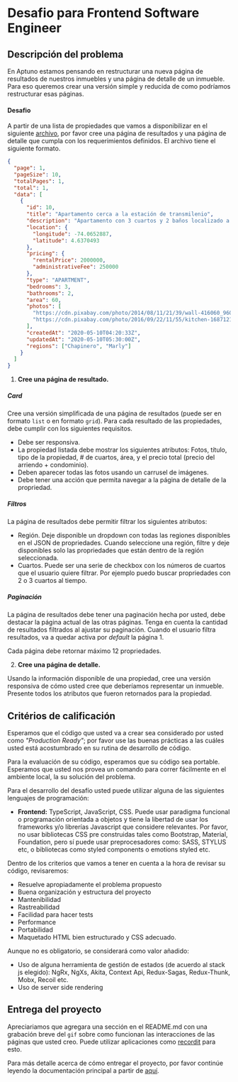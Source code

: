 # Desafio para Frontend Software Engineer

## Descripción del problema

En Aptuno estamos pensando en restructurar una nueva página de resultados de nuestros inmuebles y una página de detalle de un inmueble. Para eso queremos crear una versión simple y reducida de como podríamos restructurar esas páginas.

#### Desafio

A partir de una lista de propiedades que vamos a disponibilizar en el siguiente [archivo](https://raw.githubusercontent.com/aptuno/code-challenge/master/challenges/data/properties.json), por favor cree una página de resultados y una página de detalle que cumpla con los requerimientos definidos. El archivo tiene el siguiente formato.

```json
{
  "page": 1,
  "pageSize": 10,
  "totalPages": 1,
  "total": 1,
  "data": [
    {
      "id": 10,
      "title": "Apartamento cerca a la estación de transmilenio",
      "description": "Apartamento con 3 cuartos y 2 baños localizado a 100 metros de la avenida caracas en la zona de Marly",
      "location": {
        "longitude": -74.0652887,
        "latitude": 4.6370493
      },
      "pricing": {
        "rentalPrice": 2000000,
        "administrativeFee": 250000
      },
      "type": "APARTMENT",
      "bedrooms": 3,
      "bathrooms": 2,
      "area": 60,
      "photos": [
        "https://cdn.pixabay.com/photo/2014/08/11/21/39/wall-416060_960_720.jpg",
        "https://cdn.pixabay.com/photo/2016/09/22/11/55/kitchen-1687121_960_720.jpg"
      ],
      "createdAt": "2020-05-10T04:20:33Z",
      "updatedAt": "2020-05-10T05:30:00Z",
      "regions": ["Chapinero", "Marly"]
    }
  ]
}
```

1. **Cree una página de resultado.**

##### Card

Cree una versión simplificada de una página de resultados (puede ser en formato `list` o en formato `grid`). Para cada resultado de las propiedades, debe cumplir con los siguientes requisitos.

- Debe ser responsiva.
- La propiedad listada debe mostrar los siguientes atributos: Fotos, título, tipo de la propiedad, # de cuartos, área, y el precio total (precio del arriendo + condominio).
- Deben aparecer todas las fotos usando un carrusel de imágenes.
- Debe tener una acción que permita navegar a la página de detalle de la propriedad.

##### Filtros

La página de resultados debe permitir filtrar los siguientes atributos:

- Región. Deje disponible un dropdown con todas las regiones disponibles en el JSON de propriedades. Cuando seleccione una región, filtre y deje disponibles solo las propriedades que están dentro de la región seleccionada.
- Cuartos. Puede ser una serie de checkbox con los números de cuartos que el usuario quiere filtrar. Por ejemplo puedo buscar propriedades con 2 o 3 cuartos al tiempo.

##### Paginación

La página de resultados debe tener una paginación hecha por usted, debe destacar la página actual de las otras páginas. Tenga en cuenta la cantidad de resultados filtrados al ajustar su paginación. Cuando el usuario filtra resultados, va a quedar activa por _default_ la página 1.

Cada página debe retornar máximo 12 propriedades.

2. **Cree una página de detalle.**

Usando la información disponible de una propiedad, cree una versión responsiva de cómo usted cree que deberíamos representar un inmueble. Presente todos los atributos que fueron retornados para la propiedad.

## Critérios de calificación

Esperamos que el código que usted va a crear sea considerado por usted como _"Production Ready"_; por favor use las buenas prácticas a las cuáles usted está acostumbrado en su rutina de desarrollo de código.

Para la evaluación de su código, esperamos que su código sea portable. Esperamos que usted nos provea un comando para correr fácilmente en el ambiente local, la su solución del problema.

Para el desarrollo del desafío usted puede utilizar alguna de las siguientes lenguajes de programación:

- **Frontend:** TypeScript, JavaScript, CSS. Puede usar paradigma funcional o programación orientada a objetos y tiene la libertad de usar los frameworks y/o librerías Javascript que considere relevantes. Por favor, no usar bibliotecas CSS pre construidas tales como Bootstrap, Material, Foundation, pero sí puede usar preprocesadores como: SASS, STYLUS etc, o bibliotecas como styled components o emotions styled etc. 

Dentro de los criterios que vamos a tener en cuenta a la hora de revisar su código, revisaremos:

- Resuelve apropiadamente el problema propuesto
- Buena organización y estructura del proyecto
- Mantenibilidad
- Rastreabilidad
- Facilidad para hacer tests
- Performance
- Portabilidad
- Maquetado HTML bien estructurado y CSS adecuado.

Aunque no es obligatorio, se considerará como valor añadido:

- Uso de alguna herramienta de gestión de estados (de acuerdo al stack js elegido): NgRx, NgXs, Akita, Context Api, Redux-Sagas, Redux-Thunk, Mobx, Recoil etc.
- Uso de server side rendering

## Entrega del proyecto

Apreciariamos que agregara una sección en el README.md con una grabación breve del `gif` sobre como funcionan las interacciones de las páginas que usted creo. Puede utilizar aplicaciones como [recordit](https://recordit.co/) para esto.

Para más detalle acerca de cómo entregar el proyecto, por favor continúe leyendo la documentación principal a partir de [aquí](../README.md#critérios-de-calificación).
